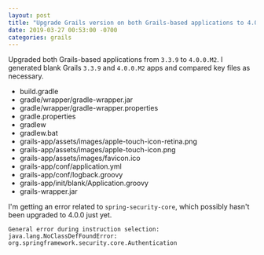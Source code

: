 ```yaml
---
layout: post
title: "Upgrade Grails version on both Grails-based applications to 4.0.0.M2"
date: 2019-03-27 00:53:00 -0700
categories: grails
---
```

Upgraded both Grails-based applications from `3.3.9` to `4.0.0.M2`.  I generated
blank Grails `3.3.9` and `4.0.0.M2` apps and compared key files as necessary.

* build.gradle
* gradle/wrapper/gradle-wrapper.jar
* gradle/wrapper/gradle-wrapper.properties
* gradle.properties
* gradlew
* gradlew.bat
* grails-app/assets/images/apple-touch-icon-retina.png
* grails-app/assets/images/apple-touch-icon.png
* grails-app/assets/images/favicon.ico
* grails-app/conf/application.yml
* grails-app/conf/logback.groovy
* grails-app/init/blank/Application.groovy
* grails-wrapper.jar

I'm getting an error related to `spring-security-core`, which possibly hasn't
been upgraded to 4.0.0 just yet.

    General error during instruction selection: java.lang.NoClassDefFoundError: org.springframework.security.core.Authentication
